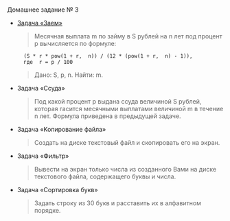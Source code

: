 #
Домашнее задание № 3

- [Задача «Заем»](task_loan/loan.cpp)
    > Месячная выплата m по займу в S рублей на n лет под процент p вычисляется по формуле: 

        (S * r * pow(1 + r,  n)) / (12 * (pow(1 + r,  n) - 1)),
        где  r = p / 100

    > Дано: S, p, n. Найти: m.

 - Задача «Ссуда»
     > Под какой процент p выдана ссуда величиной S рублей, которая гасится месячными выплатами величиной m в течение n лет. Формула приведена в предыдущей задаче.

 - Задача «Копирование файла»
     > Создать на диске текстовый файл и скопировать его на экран.

 - Задача «Фильтр»
     > Вывести на экран только числа из созданного Вами на диске текстового файла, содержащего буквы и числа.

 - Задача «Сортировка букв»
     > Задать строку из 30 букв и расставить их в алфавитном порядке.
